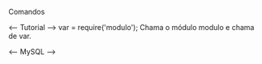 Comandos

<-- Tutorial -->
var = require('modulo'); Chama o módulo modulo e chama de var.


<-- MySQL -->
